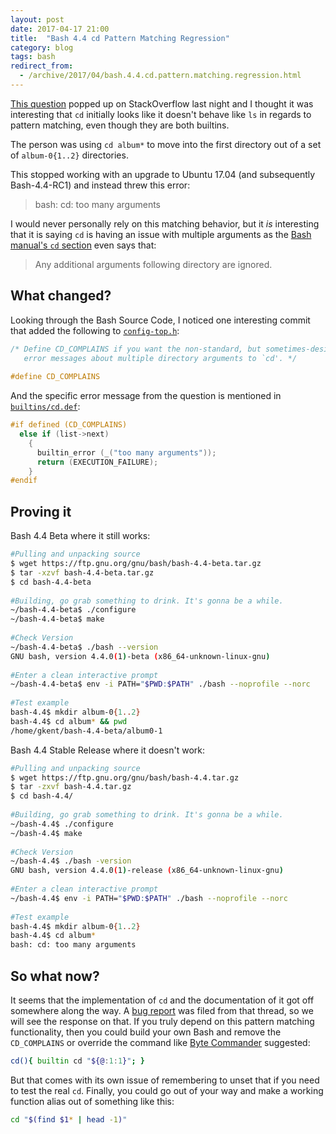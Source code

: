 ```yaml
---
layout: post
date: 2017-04-17 21:00
title:  "Bash 4.4 cd Pattern Matching Regression"
category: blog
tags: bash
redirect_from:
  - /archive/2017/04/bash.4.4.cd.pattern.matching.regression.html
---
```

[This question](https://askubuntu.com/q/905832/668095) popped up on StackOverflow last night and I thought it was interesting that `cd` initially looks like it doesn't behave like `ls` in regards to pattern matching, even though they are both builtins.

The person was using `cd album*` to move into the first directory out of a set of `album-0{1..2}` directories.

This stopped working with an upgrade to Ubuntu 17.04 (and subsequently Bash-4.4-RC1) and instead threw this error:

> bash: cd: too many arguments

I would never personally rely on this matching behavior, but it *is* interesting that it is saying `cd` is having an issue with multiple arguments as the [Bash manual's `cd` section](https://www.gnu.org/software/bash/manual/bash.html#index-cd) even says that:


> Any additional arguments following directory are ignored.

What changed?
-------------
Looking through the Bash Source Code, I noticed one interesting commit that added the following to [`config-top.h`](http://git.savannah.gnu.org/cgit/bash.git/tree/config-top.h#n30):

```c
/* Define CD_COMPLAINS if you want the non-standard, but sometimes-desired
   error messages about multiple directory arguments to `cd'. */
 
#define CD_COMPLAINS
```
And the specific error message from the question is mentioned in [`builtins/cd.def`](http://git.savannah.gnu.org/cgit/bash.git/tree/builtins/cd.def#n326):

```c
#if defined (CD_COMPLAINS)
  else if (list->next)
    {
      builtin_error (_("too many arguments"));
      return (EXECUTION_FAILURE);
    }
#endif
```

Proving it
----------
Bash 4.4 Beta where it still works:

```bash
#Pulling and unpacking source
$ wget https://ftp.gnu.org/gnu/bash/bash-4.4-beta.tar.gz
$ tar -xzvf bash-4.4-beta.tar.gz
$ cd bash-4.4-beta
 
#Building, go grab something to drink. It's gonna be a while.
~/bash-4.4-beta$ ./configure
~/bash-4.4-beta$ make
 
#Check Version
~/bash-4.4-beta$ ./bash --version
GNU bash, version 4.4.0(1)-beta (x86_64-unknown-linux-gnu)
 
#Enter a clean interactive prompt
~/bash-4.4-beta$ env -i PATH="$PWD:$PATH" ./bash --noprofile --norc
 
#Test example
bash-4.4$ mkdir album-0{1..2}
bash-4.4$ cd album* && pwd
/home/gkent/bash-4.4-beta/album0-1
```
Bash 4.4 Stable Release where it doesn't work:

```bash
#Pulling and unpacking source
$ wget https://ftp.gnu.org/gnu/bash/bash-4.4.tar.gz
$ tar -zxvf bash-4.4.tar.gz
$ cd bash-4.4/
 
#Building, go grab something to drink. It's gonna be a while.
~/bash-4.4$ ./configure
~/bash-4.4$ make
 
#Check Version
~/bash-4.4$ ./bash -version
GNU bash, version 4.4.0(1)-release (x86_64-unknown-linux-gnu)
 
#Enter a clean interactive prompt
~/bash-4.4$ env -i PATH="$PWD:$PATH" ./bash --noprofile --norc
 
#Test example
bash-4.4$ mkdir album-0{1..2}
bash-4.4$ cd album*
bash: cd: too many arguments
```

So what now?
------------
It seems that the implementation of `cd` and the documentation of it got off somewhere along the way. A [bug report](https://bugs.launchpad.net/ubuntu/+source/bash/+bug/1683576) was filed from that thread, so we will see the response on that. If you truly depend on this pattern matching functionality, then you could build your own Bash and remove the `CD_COMPLAINS` or override the command like [Byte Commander](https://askubuntu.com/a/905851/668095) suggested:

```bash
cd(){ builtin cd "${@:1:1}"; }
```

But that comes with its own issue of remembering to unset that if you need to test the real `cd`. Finally, you could go out of your way and make a working function alias out of something like this:

```bash
cd "$(find $1* | head -1)"
```
